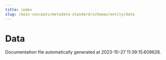 ```yaml
---
title: index
slug: /main-concepts/metadata-standard/schemas/entity/data
---
```


# Data

Documentation file automatically generated at 2023-10-27 11:39:15.608628.
